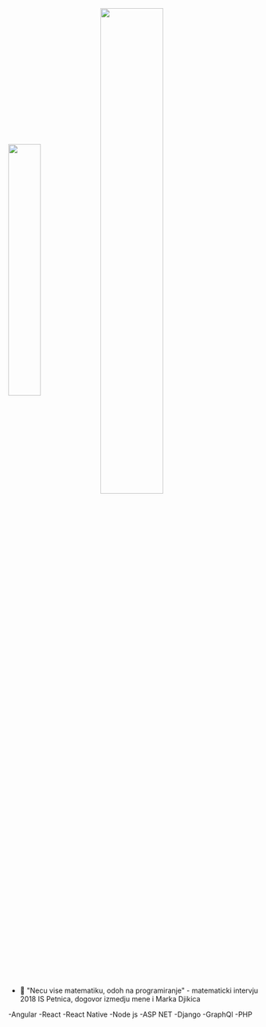 <div>
  <span>
    <img width="36%" align="center" src="https://github-readme-stats.vercel.app/api/top-langs/?username=NailaZukanovic&langs_count=8&layout=compact&hide=html,css,jupyter notebook&hide_border=true&count_private=true&theme=cobalt&role=OWNER,ORGANIZATION_MEMBER,COLLABORATOR" />
  </span>
  <span>
    <img align="center" width="50%" src="https://github-readme-stats.vercel.app/api?username=NailaZukanovic&include_all_commits=true&show_icons=true&hide_border=true&count_private=true&theme=cobalt&role=OWNER,ORGANIZATION_MEMBER,COLLABORATOR" />
  </span>
</div>
  
<!--
**NailaZukanovic/NailaZukanovic** is a ✨ _special_ ✨ repository because its `README.md` (this file) appears on your GitHub profile.

Here are some ideas to get you started:
-->
- 🔭 "Necu vise matematiku, odoh na programiranje" - matematicki intervju 2018 IS Petnica, dogovor izmedju mene i Marka Djikica

-Angular
-React
-React Native
-Node js 
-ASP NET
-Django
-GraphQl
-PHP
